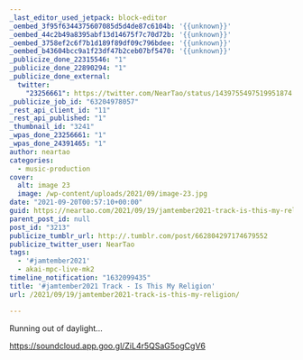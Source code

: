 ```yaml
---
_last_editor_used_jetpack: block-editor
_oembed_3f95f6344375607085d5d4de87c6104b: '{{unknown}}'
_oembed_44c2b49a8395abf13d14675f7c70d72b: '{{unknown}}'
_oembed_3758ef2c6f7b1d189f89df09c796bdee: '{{unknown}}'
_oembed_b43604bcc9a1f23df47b2ceb07bf5470: '{{unknown}}'
_publicize_done_22315546: "1"
_publicize_done_22890294: "1"
_publicize_done_external:
  twitter:
    "23256661": https://twitter.com/NearTao/status/1439755497519951874
_publicize_job_id: "63204978057"
_rest_api_client_id: "11"
_rest_api_published: "1"
_thumbnail_id: "3241"
_wpas_done_23256661: "1"
_wpas_done_24391465: "1"
author: neartao
categories:
  - music-production
cover:
  alt: image 23
  image: /wp-content/uploads/2021/09/image-23.jpg
date: "2021-09-20T00:57:10+00:00"
guid: https://neartao.com/2021/09/19/jamtember2021-track-is-this-my-religion/
parent_post_id: null
post_id: "3213"
publicize_tumblr_url: http://.tumblr.com/post/662804297174679552
publicize_twitter_user: NearTao
tags:
  - '#jamtember2021'
  - akai-mpc-live-mk2
timeline_notification: "1632099435"
title: '#jamtember2021 Track - Is This My Religion'
url: /2021/09/19/jamtember2021-track-is-this-my-religion/

---
```

Running out of daylight…

https://soundcloud.app.goo.gl/ZiL4r5QSaG5ogCgV6
